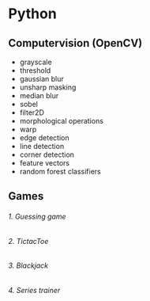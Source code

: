 # Python

## Computervision (OpenCV)

* grayscale
* threshold
* gaussian blur
* unsharp masking
* median blur
* sobel
* filter2D
* morphological operations
* warp
* edge detection
* line detection
* corner detection
* feature vectors
* random forest classifiers

## Games

###### 1. Guessing game

###### 2. TictacToe

###### 3. Blackjack

###### 4. Series trainer


